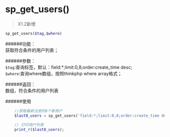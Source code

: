 # sp_get_users()
> X1.2新增

```php
sp_get_users($tag,$where)
```

######功能：  
获取符合条件的用户列表；

######参数：  
`$tag`:查询标签，默认：field:\*;limit:0,8;order:create_time desc;  
`$where`:查询where数组，按照thinkphp where array格式；

######返回：  
数组，符合条件的用户列表


######使用
```php
    //获取最新注册的8个新用户
    $last8_users = sp_get_users('field:*;limit:0,8;order:create_time desc;');
    
    // 打印用户列表    
    print_r($last8_users); 
```


